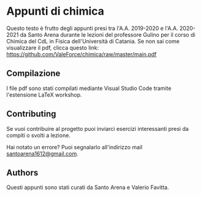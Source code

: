 # Appunti di chimica
Questo testo è frutto degli appunti presi tra l'A.A. 2019-2020 e l'A.A. 2020-2021 da Santo Arena durante le lezioni del professore Gulino per il corso di Chimica del CdL in Fisica dell'Università di Catania.
Se non sai come visualizzare il pdf, clicca questo link: https://github.com/ValeForce/chimica/raw/master/main.pdf

## Compilazione 
I file pdf sono stati compilati mediante Visual Studio Code tramite l'estensione LaTeX workshop.

## Contributing 
Se vuoi contribuire al progetto puoi inviarci esercizi interessanti presi da compiti o svolti a lezione.

Hai notato un errore? Puoi segnalarlo all'indirizzo mail santoarena1612@gmail.com.

## Authors
Questi appunti sono stati curati da Santo Arena e Valerio Favitta.
